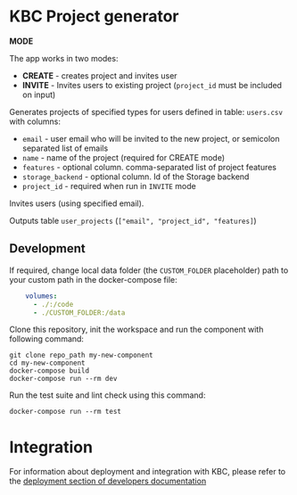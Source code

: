 # KBC Project generator

**MODE**

The app works in two modes:

- **CREATE** - creates project and invites user
- **INVITE** - Invites users to existing project (`project_id` must be included on input)

Generates projects of specified types for users defined in table: `users.csv` 
with columns:

- `email` - user email who will be invited to the new project, or semicolon separated list of emails
- `name` - name of the project (required for CREATE mode)
- `features` - optional column. comma-separated list of project features
- `storage_backend` - optional column. Id of the Storage backend
- `project_id` - required when run in `INVITE` mode


Invites users (using specified email).

Outputs table `user_projects` (`["email", "project_id", "features]`)




## Development

If required, change local data folder (the `CUSTOM_FOLDER` placeholder) path to your custom path in the docker-compose file:

```yaml
    volumes:
      - ./:/code
      - ./CUSTOM_FOLDER:/data
```

Clone this repository, init the workspace and run the component with following command:

```
git clone repo_path my-new-component
cd my-new-component
docker-compose build
docker-compose run --rm dev
```

Run the test suite and lint check using this command:

```
docker-compose run --rm test
```

# Integration

For information about deployment and integration with KBC, please refer to the [deployment section of developers documentation](https://developers.keboola.com/extend/component/deployment/) 